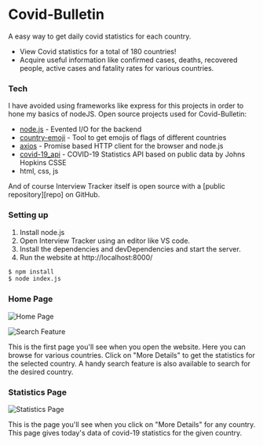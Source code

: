# Covid-Bulletin

A easy way to get daily covid statistics for each country.

  - View Covid statistics for a total of 180 countries!
  - Acquire useful information like confirmed cases, deaths, recovered people, active cases and fatality rates for various countries.


### Tech

I have avoided using frameworks like express for this projects in order to hone my basics of nodeJS. Open source projects used for Covid-Bulletin:

* [node.js] - Evented I/O for the backend
* [country-emoji] - Tool to get emojis of flags of different countries
* [axios] - Promise based HTTP client for the browser and node.js
* [covid-19_api] - COVID-19 Statistics API based on public data by Johns Hopkins CSSE
* html, css, js

And of course Interview Tracker itself is open source with a [public repository][repo]
on GitHub.


### Setting up

1. Install node.js
2. Open Interview Tracker using an editor like VS code.
3. Install the dependencies and devDependencies and start the server.
4. Run the website at http://localhost:8000/

```sh
$ npm install 
$ node index.js
```

### Home Page

![Home Page](https://imgur.com/V4UviEr.jpg)

![Search Feature](https://imgur.com/raUnkWk.jpg)

This is the first page you'll see when you open the website. Here you can browse for various countries. Click on "More Details" to get the statistics for the selected country. A handy search feature is also available to search for the desired country.

### Statistics Page

![Statistics Page](https://imgur.com/wui7Nrf.jpg)

This is the page you'll see when you click on "More Details" for any country. This page gives today's data of covid-19 statistics for the given country. 

  [node.js]: <http://nodejs.org>
  [country-emoji]: <https://www.npmjs.com/package/country-emoji>
  [axios]: <https://www.npmjs.com/package/axios>
  [covid-19_api]: <https://rapidapi.com/axisbits-axisbits-default/api/covid-19-statistics/>
